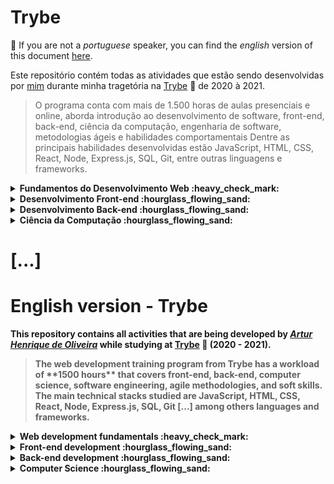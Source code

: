 # Trybe
 
:rotating_light: If you are not a _portuguese_ speaker, you can find the _english_ version of this document [here](#english-version---trybe). 

Este repositório contém todas as atividades que estão sendo desenvolvidas por [mim](https://www.linkedin.com/in/arturholiv/) durante minha tragetória na [Trybe](https://www.betrybe.com/) :rocket: de 2020 à 2021.
<blockquote> O programa conta com mais de 1.500 horas de aulas presenciais e online, aborda introdução ao desenvolvimento de software, front-end, back-end, ciência da computação, engenharia de software, metodologias ágeis e habilidades comportamentais
Dentre as principais habilidades desenvolvidas estão JavaScript, HTML, CSS, React, Node, Express.js, SQL, Git, entre outras linguagens e frameworks.</blockquote>

<details close>
<summary> <strong> Fundamentos do Desenvolvimento Web  :heavy_check_mark: <strong> </summary>


### Bloco 1: [Introdução - Unix & Shell](https://github.com/arturholiv/trybe-exercices/tree/main/01-fundamentos/bloco-01-unix-e-bash)

:ballot_box_with_check: 1-3: _Unix & Shell- Part 1_

:ballot_box_with_check: 1-4: _Unix & Shell- Part 2_


### Bloco 2: [Git & GitHub](https://github.com/arturholiv/trybe-exercices/tree/main/01-fundamentos/bloco-02-git-github-and-internet)

:ballot_box_with_check: 2-1: _O que é e para que serve?_

:ballot_box_with_check: 2-2: _Entendendo os comandos_

:ballot_box_with_check: 2-3: _Internet - Entendendo como ela funciona_


### Bloco 3: Introdução - HTML & CSS

:ballot_box_with_check: 3-1: _HTML & CSS - Estruturas de página_

:ballot_box_with_check: 3-2: _HTML & CSS - Primeiros passos em CSS_ 

:ballot_box_with_check: 3-3: _HTML & CSS - Seletores e posicionamento_

:ballot_box_with_check: 3-4: _HTML Semântico_

:ballot_box_with_check: 3-5: _Projeto - Lesson Learned_
  
### Bloco 4: Introdução - JavaScript e Lógica

:ballot_box_with_check:  4-1: _JavaScript - Primeiros passos_

:ballot_box_with_check: 4-2: _JavaScript - Array e loop For_

:ballot_box_with_check: 4-3: _JavaScript - Lógica de Programação e Algoritmos_

:ballot_box_with_check: 4-4: _JavaScript - Objetos e funções_

:ballot_box_with_check: 4-5: _Projeto - Playground Functions_

  
### Bloco 5: Javascript: DOM, Eventos e Web Storage

:ballot_box_with_check: _JavaScript - DOM e seletores_

:ballot_box_with_check: _JavaScript - Trabalhando com elementos_

:ballot_box_with_check: 5-1: _JavaScript - DOM e seletores_

:ballot_box_with_check: 5-2: _JavaScript - Trabalhando com elementos_

:ballot_box_with_check: 5-3: _JavaScript - Eventos_

:ballot_box_with_check: 5-4: _JavaScript - Web Storage_

:ballot_box_with_check: 5.5: _Projeto: Arte com Pixels_

:ballot_box_with_check: 5-6: _Projeto - Lista de tarefas_

:black_large_square: 5-7: _Projeto Bônus - Meme Generator_

:black_large_square: 5-7: _Projeto Bônus - Adivinhe a cor_

:black_large_square: 5-7: _Projeto Bônus - Carta Misteriosa_


### Bloco 6: HTML & CSS avançado

:ballot_box_with_check: 6-1: _HTML & CSS - Forms_

:ballot_box_with_check: 6-2: _Bibliotecas JavaScript e Frameworks CSS_

:ballot_box_with_check: 6-3: _CSS Flexbox - Part 1_

:ballot_box_with_check: 6-4: _CSS Flexbox - Part 2_

:ballot_box_with_check: 6-5: _CSS Responsivo - Mobile First_

:ballot_box_with_check: 6-6: _Projeto - Trybewarts_


### Bloco 7: JavaScript ES6 & Testes Unitários

:ballot_box_with_check: 7-1: _JavaScript ES6 - let, const, arrow functions e template literals_

:ballot_box_with_check: 7-2: _JavaScript ES6 - Objects_

:ballot_box_with_check: 7-3: _Testes unitários em JavaScript_

:ballot_box_with_check: 7-4: _Projeto - JavaScript Testes Unitários_


### Bloco 8: Higher Order Functions do JavaScript ES6

:ballot_box_with_check:8-1: _JavaScript ES6 - Introdução Higher Order Functions_

:ballot_box_with_check: 8-2: _JavaScript ES6 - Higher Order Functions - forEach, find, some, every, sort_

:ballot_box_with_check: 8-3: _JavaScript ES6 - Higher Order Functions - map e filter_

:ballot_box_with_check: 8-4: _JavaScript ES6 - Higher Order Functions - reduce_

:ballot_box_with_check: 8-5: _JavaScript ES6 - spread operator, rest parameter, destructuring e mais_

:ballot_box_with_check: 8-5: _Projeto - Zoo functions_


### Bloco 9: Javascript Assíncrono e Promises

:ballot_box_with_check: 9-1: _JavaScript Assíncrono e Callbacks_

:ballot_box_with_check: 9-2: _JavaScript Promises_

:ballot_box_with_check: 9-3: _Projeto - Carrinho de Compras_


### Bloco 10: Testes automatizados com Jest

:ballot_box_with_check: 10-1: _Primeiros passos no Jest_

:ballot_box_with_check: 10-2: _Jest - Testes Assíncronos_

:ballot_box_with_check: 10-3: _Jest - Simulando comportamentos_

:ballot_box_with_check: 10-4: _Projeto - Jest Assíncrono e Mocking_
 
</details>

  
<details close> 
<summary> <strong>Desenvolvimento Front-end :hourglass_flowing_sand: <strong> </summary>


### Bloco 11: Introdução - React

:ballot_box_with_check: 11-1: _'Hello, world!' no React!_

:ballot_box_with_check: 11-2: _Componentes React_

:ballot_box_with_check: 11-3: _Projeto - Movie Cards Library_

 
 
### Bloco 12: Componentes com Estado, Eventos e Formulários com React

:ballot_box_with_check: 12-1: _Components com estado e eventos_

:ballot_box_with_check: 12-2: _Formulários no React_

:black_large_square: 12-3: _Projeto - Movie Cards Library Stateful_


### Bloco 13: Ciclo de Vida de Componentes e React Router

:ballot_box_with_check: 13-1: _Ciclo de vida de componentes_

:black_large_square: 13-2: _React Router_

:black_large_square: 13-3: _Projeto - Movie Cards Library CRUD_


### Bloco 14: Metodologias ágeis

:black_large_square: 14-1: _Metodologias ágeis_

:black_large_square: 14-2: _Projeto - Frontend Online Store_

### Bloco 15: Testes automatizados com React Testing Library

:black_large_square: 15-1: _RTL - Primeiros Passos_

:black_large_square: 15-2: _RTL - Mocks e Inputs_

:black_large_square: 15-2: _RTL: Testando com React Router_

:black_large_square: 15-3: _Projeto - Testes em React_


### Bloco 16: Introdução ao Redux

:black_large_square: 16-1: _Introdução ao Redux - O estado global da aplicação_

:black_large_square: 16-2: _Usando o Redux no React_

:black_large_square: 16-3: _Usando o Redux no React - Prática_

:black_large_square: 16-4: _Usando o Redux no React - Actions Assíncronas_

:black_large_square: 16-5: _Testes em React-Redux_

:black_large_square:16-6: _Projeto - Trybe Wallet_

  

### Bloco 17: Projeto React

:black_large_square: 17-1: _Projeto - Jogo de Trivia_


### Bloco 18: Context API & Reack Hooks

:black_large_square: 18-1: _Context API do React_

:black_large_square: 18-2: _React Hooks - useState e useContext_

:black_large_square: 18-3: _React Hooks - useEffect e Hooks customizados_

:black_large_square: 18-4: _Projeto - StarWars Datatable com Context API e Hooks_


### Bloco 19: Projeto Final de Front-end

:black_large_square: 19-1: _Projeto - App de Receitas_
 
 </details>
 
 
<details close> 
<summary> <strong> Desenvolvimento Back-end :hourglass_flowing_sand: <strong> </summary>


### Bloco 20: Introdução - SQL

:black_large_square: 20-1: _Banco de dados SQL_

:black_large_square: 20-2: _Encontrando dados em um banco de dados_

:black_large_square: 20-3: _Filtrando dados de forma especí­fica_

:black_large_square: 20-4: _Manipulando tabelas_

:black_large_square: 20-5: _Projeto - All For One_

 
### Bloco 21: Funções SQL, Joins e Subqueries

:black_large_square: 21-1: _Funções mais usadas no SQL_

:black_large_square: 21-2: _Descomplicando JOINs, UNIONs e Subqueries_

:black_large_square: 21-3: _Stored Routines & Stored Functions_

:black_large_square: 21-4: _Projeto - Vocabulary Booster_


### Bloco 22: Normalização e Modelagem de Banco de Dados

:black_large_square: 22-1: _Transformando ideias em um modelo de banco de dados - Parte 1_

:black_large_square: 22-2: _Normalização, Formas Normais e Dumps_

:black_large_square: 22-2: _Transformando ideias em um modelo de banco de dados - Parte 2_

:black_large_square: 22-3: _Projeto - One For All_

 
### Bloco 23: Introdução - MongoDB

:black_large_square: 23-1: _Introdução NoSQL e MongoDB_

:black_large_square: 23-2: _Filter Operators_

:black_large_square: 23-3: _Projeto - Data Flights_


### Bloco 24: MongoDB: Updates simples e complexos

:black_large_square: 24-1: _Updates Simples_

:black_large_square: 24-2: _Updates Complexos - Arrays - Parte 1_

:black_large_square: 24-3: _Updates Complexos - Arrays - Parte 2_

:black_large_square: 24-4: _Projeto - Commerce_

  
### Bloco 25: MongoDB: Aggregation Framework

:black_large_square: 25-1: _Aggregation Framework - Part 1_

:black_large_square: 25-2: _Aggregation Framework - Part 2_

:black_large_square: 25-3: _Projeto - Aggregations_
 
### Bloco 26: Introdução - NodeJS


:black_large_square: 26-1: _NodeJS - Introdução_

:black_large_square: 26-2: _NodeJS - Fluxo Assí­ncrono_

:black_large_square: 26-3: _Testes com NodeJS_

:black_large_square: 26-4: _Express: HTTP com Node.js_

:black_large_square: 26-5: _Praticando Express_

:black_large_square: 26-6: _Projeto - Talker Manager_


### Bloco 27: NodeJS: Camada de Serviço e Arquitetura Rest e Restful

:black_large_square: 27-1: _Introdução e Camada de Model: Arquitetura de Software_

:black_large_square: 27-2: _Arquitetura de Software - Camada de Controller e Service_

:black_large_square: 27-3: _Arquitetura Web - Rest e Restful_

:black_large_square: 27-4: _Arquitetura de Software - Testando as Camadas_

:black_large_square: 27-3: _Projeto - Store Manager_

 
### Bloco 28: Autenticação e Upload de Arquivos

:black_large_square: 28-1: _NodeJS - JWT - (JSON Web Token)_

:black_large_square: 28-2: _NodeJS - Updolad de arquivos com "multer"_

:black_large_square: 28-3: _Testando APIs com Teste de Integração_

:black_large_square: 28-3: _Projeto - Cookmaster_


### Bloco 29: Depoloyment

:black_large_square: 29-1: _Introdução - Deploy_

:black_large_square: 29-1: _Infraestrutura - Deploy com Heroku_

:black_large_square: 29-2: _Gerenciadores de Processos_

:black_large_square: 29-3: _Projeto - Stranger Things_


### Bloco 30: Arquitetura: SOLID e ORM

:black_large_square: 30-1: _Arquitetura - Princípios SOLID_

:black_large_square: 30-2: _ORM - Interface da aplicação com o banco de dados_

:black_large_square: 30-3: _ORM - Associations_

:black_large_square: 30-4: _Projeto - API de Blogs_


### Bloco 31: Sockets

:black_large_square: 31-1: _Arquitetura de Software - Camada de View_

:black_large_square: 31-2: _Sockets - TCP/UDP & NET_

:black_large_square: 31-3: _Sockets - Socket.io_

:black_large_square: 31-4 _Sockets - Praticando Socket.io_

:black_large_square: 31-5: _Projeto - Webchat_


### Bloco 32: Projeto

:black_large_square: 32-1: _Projeto - Trybeer V_
 
 </details>

<details close> 
<summary> <strong>Ciência da Computação :hourglass_flowing_sand: <strong> </summary>
 
### Bloco 33: Introdução - Ciência da Computação

:black_large_square:  33-1: _Arquitetura de Computadores_

:black_large_square: 33-2: _Arquitetura de redes_

:black_large_square: 33-3: _Redes de computadores, ferramentas e segurança_

:black_large_square: 35-4: _Projeto - Explorando os protocolos_


### Bloco 34: Introdução - Python e Raspagem de Dados da Web

:black_large_square: 34-1: _Aprendendo Python_

:black_large_square: 34-2: _Entrada e Saída de Dados_

:black_large_square: 34-3: _Raspagem de Dados_

:black_large_square: 34-4: _Testes_

:black_large_square: 34-5: _Projeto - Tech news_


### Bloco 35: Programação Orientada a Objetos e Padrões de Projeto

:black_large_square: 35-1: _Introdução - Programação orientada a objetos_

:black_large_square: 35-2: _Herança, Composição e Interfaces_

:black_large_square: 35-3: _Padrões de projeto_

:black_large_square: 35-4: _Projeto - Relatórios de Estoque_


### Bloco 36: Algoritmos e Estrutura de Dados

:black_large_square: 36-1: _Complexidade de Algoritmos_

:black_large_square: 36-2: _Recursividade e Estratégias para solução de problemas_

:black_large_square: 36-3: _Algoritmos de ordenação e busca_

:black_large_square: 36-4: _Projeto - Algoritmos_


### Bloco 37: Estrutura de Dados: Hash e Set

:black_large_square: 37-1: _Arrays_

:black_large_square: 37-2: _Hashmap e Dict_

:black_large_square: 37-3: _Set_

:black_large_square: 37-3: _Projeto - Restaurant Orders_


### Bloco 38: Estrutura de Dados: Pilhas, Filas e Listas

:black_large_square: 38-1: _Nó e Listas Encadeadas_

:black_large_square: 38-2: _Deque_

:black_large_square: 38-3: _Pilhas_

:black_large_square: 38-4: _Projeto: TING - Trybe Is Not Google_

</details>
 
# [...]


 # English version - Trybe


 This repository contains all activities that are being developed by  _[Artur Henrique de Oliveira](https://www.linkedin.com/in/arturholiv/)_  while studying at  [Trybe](https://www.betrybe.com/)  🚀 (2020 - 2021).

<blockquote>The web development training program from Trybe has a workload of  **1500 hours**  that covers front-end, back-end, computer science, software engineering, agile methodologies, and soft skills.
The main technical stacks studied are JavaScript, HTML, CSS, React, Node, Express.js, SQL, Git [...] among others languages and frameworks.</blockquote>

 <details close> 
<summary> <strong> Web development fundamentals :heavy_check_mark: <strong> </summary>

### Part 1: [Introduction - Unix & Shell](https://github.com/arturholiv/trybe-exercices/tree/main/01-fundamentos/bloco-01-unix-e-bash)

:ballot_box_with_check: 1-3: _Unix & Shell- Part 1_

:ballot_box_with_check: 1-4: _Unix & Shell- Part 2_


### Part 2: [Git & GitHub](https://github.com/arturholiv/trybe-exercices/tree/main/01-fundamentos/bloco-02-git-github-and-internet)

:ballot_box_with_check: 2-1: _What is it and what is it used for?_

:ballot_box_with_check: 2-2: _Understanding the commands_

:ballot_box_with_check: 2-3: _Internet - Understading how it works_


### Part 3: Introduction - HTML & CSS

:ballot_box_with_check: 3-1: _HTML & CSS - Page structure_

:ballot_box_with_check: 3-2: _HTML & CSS - First steps_

:ballot_box_with_check: 3-3: _HTML & CSS - Selectors and positioning_

:ballot_box_with_check: 3-4: _HTML semantic elements_

:ballot_box_with_check: 3-5: _Project - Lesson Learned_

  
### Part 4: Introduction - JavaScript and Logic

:ballot_box_with_check: 4-1: _JavaScript - First steps_

:ballot_box_with_check: 4-2: _JavaScript - Array & loop For_

:ballot_box_with_check: _JavaScript - Programming Logic and Algorithms_

:ballot_box_with_check: 4-4: _JavaScript - Objects and functions_

:ballot_box_with_check: 4-5: _Project - Playground Functions_


### Part 5: Javascript: DOM, Events and Web Storage

:ballot_box_with_check: _JavaScript - DOM and selectors_

:ballot_box_with_check: _JavaScript - Working with elements_

:ballot_box_with_check: 5-1: _JavaScript - DOM and selectors_

:ballot_box_with_check: 5-2: _JavaScript - Working with elements_

:ballot_box_with_check: 5-3: _JavaScript - Events_

:ballot_box_with_check:  5-4: _JavaScript - Web Storage_

:ballot_box_with_check: 5.5: _Project - Art with Pixels_

:ballot_box_with_check: 5-6: _Project - To Do List_

:black_large_square: 5-7: _Bonus Project - Meme Generator_

:black_large_square: 5-7: _Bonus Project - Guess the Colour_

:black_large_square: 5-7: _Bonus Project - Mysterious Card_


### Part 6: advanced HTML & CSS 

:ballot_box_with_check: 6-1: _HTML & CSS - Forms_

:ballot_box_with_check: 6-2: _JavaScript libraries and CSS Frameworks_

:ballot_box_with_check: 6-3: _CSS Flexbox - Part 1_

:ballot_box_with_check: 6-4: _CSS Flexbox - Part 2_

:ballot_box_with_check: 6-5: _Responsive CSS - Mobile First_

:ballot_box_with_check: 6-6: _Project - Trybewarts_


### Part 7: JavaScript ES6 & Unit testing


:ballot_box_with_check: 7-1: _JavaScript ES6 - let, const, arrow functions and template literals_

:ballot_box_with_check: 7-2: _JavaScript ES6 - Objects_

:ballot_box_with_check: 7-3: _Unit testing - JavaScript_

:ballot_box_with_check: 7-4: _Project - JavaScript Unit testing_


### Part 8: Higher Order Functions do JavaScript ES6

:ballot_box_with_check:8-1: _JavaScript ES6 - Introduction to Higher Order Functions_

:ballot_box_with_check: 8-2: _JavaScript ES6 - Higher Order Functions - forEach, find, some, every, sort_

:ballot_box_with_check: 8-3: _JavaScript ES6 - Higher Order Functions - map and filter_

:ballot_box_with_check: 8-4: _JavaScript ES6 - Higher Order Functions - reduce_

:ballot_box_with_check: 8-5: _JavaScript ES6 - Spread operator, rest parameter, destructuring and more_

:ballot_box_with_check: 8-5: _Project - Zoo functions_


### Part 9: Asynchronous Javascript and Promises

:ballot_box_with_check: 9-1: _JavaScript Async and Callbacks_

:ballot_box_with_check: 9-2: _JavaScript Promises_

:ballot_box_with_check: 9-3: _Project - Shopping Cart_


### Part 10: Automate Testing using Jest

:ballot_box_with_check: 10-1: _First steps with Jest_

:ballot_box_with_check: 10-2: _Testing Asynchronous using Jest_

:ballot_box_with_check: 10-3: _Jest - Simulating behaviors_

:ballot_box_with_check: 10-4: _Project - Asynchronous Jest and Mocking_
 
</details>


<details close> 
<summary> <strong> Front-end development :hourglass_flowing_sand: <strong> </summary>


### Part 11: Introduction - React

:ballot_box_with_check: 11-1: _'Hello, world!' with React!_

:ballot_box_with_check: 11-2: _React components_

:ballot_box_with_check: 11-3: _Project - Movie Cards Library_


### Part 12: Compenents with state, events and forms with React

:ballot_box_with_check: 12-1: _Components with state and events_

:ballot_box_with_check: 12-2: _Forms in React_

:black_large_square: 12-3: _Project - Movie Cards Library Stateful_


### Part 13: Lifecycle of components and  React Router

:ballot_box_with_check: 13-1: _Lifecycle of componenets _

:black_large_square: 13-2: _React Router_

:black_large_square: 13-3: _Project - Movie Cards Library CRUD_


### Part 14: Agile Methodologies

:black_large_square: 14-1: _Agile Methodologies_

:black_large_square: 14-2: _Project - Frontend Online Store_


### Part 15: Automated testing with React Testing Library

:black_large_square: 15-1: _RTL - First steps_

:black_large_square: 15-2: _RTL - Mocks e Inputs_

:black_large_square: 15-2: _RTL: Testing with React Router_

:black_large_square: 15-3: _Project - Tests with React_


### Part 16: Introduction to Redux

:black_large_square: 16-1: _Introduction to Redux - The global state of the application_

:black_large_square: 16-2: _Using React Redux_

:black_large_square: 16-3: _Using React Redux - Práctices_

:black_large_square: 16-4: _Using React Redu - Async Actions_

:black_large_square: 16-5: _Testing with  React-Redux_

:black_large_square:16-6: _Project - Trybe Wallet_


### Part 17: React Project

:black_large_square: 17-1: _Project - Trivia Game_


### Part 18: Context API & Reack Hooks

:black_large_square: 18-1: _Context API do React_

:black_large_square: 18-2: _React Hooks - useState e useContext_

:black_large_square: 18-3: _React Hooks - useEffect e Hooks customized_

:black_large_square: 18-4: _Project - StarWars Datatable com Context API e Hooks_


### Part 19: Front-end's final project

:black_large_square: 19-1: _Project - Recipes app_
 
 </details>

<details close> 
<summary> <strong> Back-end development :hourglass_flowing_sand: <strong> </summary>


### Part 20: Introduction - SQL

:black_large_square: 20-1: _Bank Database using SQL_

:black_large_square: 20-2: _Finding data in a database_

:black_large_square: 20-3: _Filtering data in a specific way_

:black_large_square: 20-4: _Manipulating tables with SQL_

:black_large_square: 20-5: _Project - All For One_

 
### Part 21: Functions SQL, Joins and Subqueries

:black_large_square: 21-1: _Most used functions in SQL_

:black_large_square: 21-2: _JOINs, UNIONs e Subqueries_

:black_large_square: 21-3: _Stored Routines & Stored Functions_

:black_large_square: 21-4: _Project - Vocabulary Booster_


### Part 22: Normalization and structuring database

:black_large_square: 22-1: _Transforming ideias in a database model - Part 1_

:black_large_square: 22-2: _Normalization, Normal form and Dumps_

:black_large_square: 22-2: _Transforming ideias in a database model - Part 2_

:black_large_square: 22-3: _Project - One For All_

 
### Part 23: Introduction - MongoDB

:black_large_square: 23-1: _Introduction to NoSQL e MongoDB_

:black_large_square: 23-2: _Filter Operators_

:black_large_square: 23-3: _Project - Data Flights_


### Part 24: MongoDB: Simple and complex updates

:black_large_square: 24-1: _Simple Updates _

:black_large_square: 24-2: _Complex Updates  - Arrays - Part 1_

:black_large_square: 24-3: _Complex Updates - Arrays - Part 2_

:black_large_square: 24-4: _Project - Commerce_

  
### Part 25: MongoDB: Aggregation Framework

:black_large_square: 25-1: _Aggregation Framework - Part 1_

:black_large_square: 25-2: _Aggregation Framework - Part 2_

:black_large_square: 25-3: _Project - Aggregations_

### Part 26: Introduction - NodeJS

:black_large_square: 26-1: _NodeJS - Introduçtion_

:black_large_square: 26-2: _NodeJS - Asynchronous flow_

:black_large_square: 26-3: _Testing with NodeJS_

:black_large_square: 26-4: _Express: HTTP with Node.js_

:black_large_square: 26-5: _Practicing Express_

:black_large_square: 26-6: _Project - Talker Manager_


### Part 27: NodeJS: Service layer, Rest and Restful Architecture

:black_large_square: 27-1: _Introduction, Service Layer e Layered: Software Architecture_

:black_large_square: 27-2: _Software Architecture - Service layer and controller_

:black_large_square: 27-3: _Web Architecture - Rest and Restful_

:black_large_square: 27-4: _Software Architecture - Testing layers_

:black_large_square: 27-3: _Project - Store Manager_

 
### Part 28: Authentication and file uploads

:black_large_square: 28-1: _NodeJS - JWT - (JSON Web Token)_

:black_large_square: 28-2: _NodeJS - Uploading files with "multer"_

:black_large_square: 28-3: _Testing APIs with Integration Test_

:black_large_square: 28-3: _Project - Cookmaster_


### Part 29: Deployment

:black_large_square: 29-1: _Introduction - Deploy_

:black_large_square: 29-1: _Heroku Deployment_

:black_large_square: 29-2: _Process Managers_

:black_large_square: 29-3: _Project - Stranger Things_


### Part 30: Architecture: SOLID and ORM

:black_large_square: 30-1: _Architecture - SOLID principles_

:black_large_square: 30-2: _ORM_

:black_large_square: 30-3: _ORM - Associations_

:black_large_square: 30-4: _Project - Blog's API_


### Part 31: Sockets

:black_large_square: 31-1: _Software Architecture - View's layer_

:black_large_square: 31-2: _Sockets - TCP/UDP & NET_

:black_large_square: 31-3: _Sockets - Socket.io_

:black_large_square: 31-4 _Sockets - Practicing Socket.io_

:black_large_square: 31-5: _Project - Webchat_


### Part 32: Project

:black_large_square: 34-1: _Project - Trybeer V_

 </details>
 
<details close> 
<summary> <strong> Computer Science :hourglass_flowing_sand: <strong> </summary>

 
### Bloco 33: Introduction - Computer Science

:black_large_square:  33-1: _Computer Architecture_

:black_large_square: 33-2: _Network_

:black_large_square: 33-3: _Network and security tools_

:black_large_square: 35-4: _Project - Exploring the protocols_


### Bloco 34: Introduction - Python and Web Data Scraping

:black_large_square: 34-1: _Learning Python_

:black_large_square: 34-2: _Input and Output_

:black_large_square: 34-3: _Data Scraping_

:black_large_square: 34-4: _Testing_

:black_large_square: 34-5: _Project - Tech news_


### Bloco 35: Object Oriented Programming and Design Patterns

:black_large_square: 35-1: _Introduction - Object Oriented Programming and Design Patterns_

:black_large_square: 35-2: _Inheritance, composition and Interfaces_

:black_large_square: 35-3: _Design patterns_

:black_large_square: 35-4: _Project - Project Report_


### Bloco 36: Algorithms and Data Structure

:black_large_square: 36-1: _Algorithmic Complexity_

:black_large_square: 36-2: _Recursinevess and Strategic thinking in problem solving_

:black_large_square: 36-3: _Searching and sorting algorithms_

:black_large_square: 36-4: _Project - Algorithms_


### Bloco 37: Data Structure: Hash and Set

:black_large_square: 37-1: _Arrays_

:black_large_square: 37-2: _Hashmap and Dict_

:black_large_square: 37-3: _Set_

:black_large_square: 37-3: _Project - Restaurant Orders_


### Bloco 38: Data Structure: Lists, stacks and queues

:black_large_square: 38-1: _Linked Lists_

:black_large_square: 38-2: _Deque_

:black_large_square: 38-3: _Stacks_

:black_large_square: 38-4: _Project: TING - Trybe Is Not Google_

 </details>

